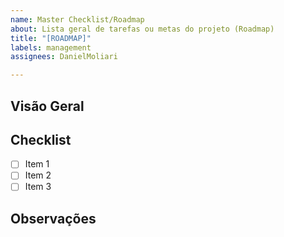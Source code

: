 ```yaml
---
name: Master Checklist/Roadmap
about: Lista geral de tarefas ou metas do projeto (Roadmap)
title: "[ROADMAP]"
labels: management
assignees: DanielMoliari

---
```


## Visão Geral
<!-- Explique a finalidade dessa checklist ou roadmap -->

## Checklist
- [ ] Item 1
- [ ] Item 2
- [ ] Item 3
<!-- Adicione quantos itens quiser e/ou referencie outras issues -->

## Observações
<!-- Qualquer comentário extra, prazo ou link -->
